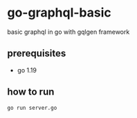 # go-graphql-basic

basic graphql in go with gqlgen framework

## prerequisites

- go 1.19

## how to run

```bash
go run server.go
```
